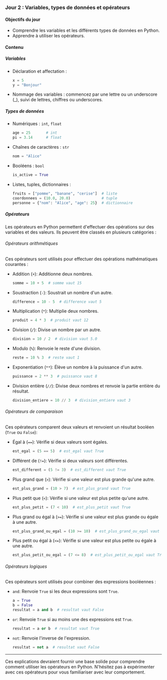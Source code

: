 ### Jour 2 : Variables, types de données et opérateurs

#### Objectifs du jour
- Comprendre les variables et les différents types de données en Python.
- Apprendre à utiliser les opérateurs.

#### Contenu

##### Variables
- Déclaration et affectation :
  ```python
  x = 5
  y = "Bonjour"
  ```
- Nommage des variables : commencez par une lettre ou un underscore (_), suivi de lettres, chiffres ou underscores.

##### Types de données
- Numériques : `int`, `float`
  ```python
  age = 25       # int
  pi = 3.14      # float
  ```
- Chaînes de caractères : `str`
  ```python
  nom = "Alice"
  ```
- Booléens : `bool`
  ```python
  is_active = True
  ```
- Listes, tuples, dictionnaires :
  ```python
  fruits = ["pomme", "banane", "cerise"]  # liste
  coordonnees = (10.0, 20.0)              # tuple
  personne = {"nom": "Alice", "age": 25}  # dictionnaire
  ```

##### Opérateurs

Les opérateurs en Python permettent d'effectuer des opérations sur des variables et des valeurs. Ils peuvent être classés en plusieurs catégories :

###### Opérateurs arithmétiques
Ces opérateurs sont utilisés pour effectuer des opérations mathématiques courantes :

- Addition (`+`): Additionne deux nombres.
  ```python
  somme = 10 + 5  # somme vaut 15
  ```
- Soustraction (`-`): Soustrait un nombre d'un autre.
  ```python
  difference = 10 - 5  # difference vaut 5
  ```
- Multiplication (`*`): Multiplie deux nombres.
  ```python
  produit = 4 * 3  # produit vaut 12
  ```
- Division (`/`): Divise un nombre par un autre.
  ```python
  division = 10 / 2  # division vaut 5.0
  ```
- Modulo (`%`): Renvoie le reste d'une division.
  ```python
  reste = 10 % 3  # reste vaut 1
  ```
- Exponentiation (`**`): Élève un nombre à la puissance d'un autre.
  ```python
  puissance = 2 ** 3  # puissance vaut 8
  ```
- Division entière (`//`): Divise deux nombres et renvoie la partie entière du résultat.
  ```python
  division_entiere = 10 // 3  # division_entiere vaut 3
  ```

###### Opérateurs de comparaison
Ces opérateurs comparent deux valeurs et renvoient un résultat booléen (`True` ou `False`):

- Égal à (`==`): Vérifie si deux valeurs sont égales.
  ```python
  est_egal = (5 == 5)  # est_egal vaut True
  ```
- Différent de (`!=`): Vérifie si deux valeurs sont différentes.
  ```python
  est_different = (5 != 3)  # est_different vaut True
  ```
- Plus grand que (`>`): Vérifie si une valeur est plus grande qu'une autre.
  ```python
  est_plus_grand = (10 > 7)  # est_plus_grand vaut True
  ```
- Plus petit que (`<`): Vérifie si une valeur est plus petite qu'une autre.
  ```python
  est_plus_petit = (7 < 10)  # est_plus_petit vaut True
  ```
- Plus grand ou égal à (`>=`): Vérifie si une valeur est plus grande ou égale à une autre.
  ```python
  est_plus_grand_ou_egal = (10 >= 10)  # est_plus_grand_ou_egal vaut True
  ```
- Plus petit ou égal à (`<=`): Vérifie si une valeur est plus petite ou égale à une autre.
  ```python
  est_plus_petit_ou_egal = (7 <= 8)  # est_plus_petit_ou_egal vaut True
  ```

###### Opérateurs logiques
Ces opérateurs sont utilisés pour combiner des expressions booléennes :

- `and`: Renvoie `True` si les deux expressions sont `True`.
  ```python
  a = True
  b = False
  resultat = a and b  # resultat vaut False
  ```
- `or`: Renvoie `True` si au moins une des expressions est `True`.
  ```python
  resultat = a or b  # resultat vaut True
  ```
- `not`: Renvoie l'inverse de l'expression.
  ```python
  resultat = not a  # resultat vaut False
  ```

---

Ces explications devraient fournir une base solide pour comprendre comment utiliser les opérateurs en Python. N'hésitez pas à expérimenter avec ces opérateurs pour vous familiariser avec leur comportement.
